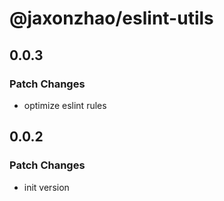 # @jaxonzhao/eslint-utils

## 0.0.3

### Patch Changes

- optimize eslint rules

## 0.0.2

### Patch Changes

- init version
